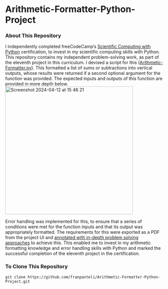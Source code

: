 # Arithmetic-Formatter-Python-Project
### About This Repository
I independently completed freeCodeCamp’s [Scientific Computing with Python](https://www.freecodecamp.org/learn/scientific-computing-with-python/) certification, to invest in my scientific computing skills with Python. This repository contains my independent problem-solving work, as part of the eleventh project in this curriculum. I devised a script for this ([Arithmetic-Formatter.py](https://github.com/franpanteli/Arithmetic-Formatter-Python-Project/blob/main/Arithmetic-Formatter.py)). This formatted a list of sums or subtractions into vertical outputs, whose results were returned if a second optional argument for the function was provided. The expected inputs and outputs of this function are provided in more depth below.  
<img width="407" alt="Screenshot 2024-04-12 at 15 46 21" src="https://github.com/franpanteli/Arithmetic-Formatter-Python-Project/assets/131474705/15eefb57-bce7-4864-b4dc-cf7854696c69">

Error handling was implemented for this, to ensure that a series of conditions were met for the function inputs and that its output was appropriately formatted. The requirements for this were exported as a PDF from the project UI and [annotated with in-depth problem solving approaches](https://github.com/franpanteli/Arithmetic-Formatter-Python-Project/blob/main/Task%20Challenge%20Notes.pdf) to achieve this. This enabled me to invest in my arithmetic formatting knowledge and error handling skills with Python and marked the successful completion of the eleventh project in the certification.

### To Clone This Repository
```
git clone https://github.com/franpanteli/Arithmetic-Formatter-Python-Project.git 
```
